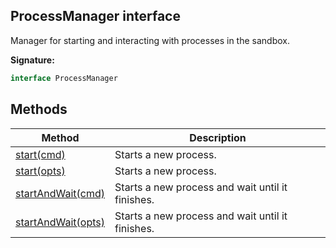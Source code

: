 
## ProcessManager interface

Manager for starting and interacting with processes in the sandbox.

**Signature:**

```typescript
interface ProcessManager 
```

## Methods

|  Method | Description |
|  --- | --- |
|  [start(cmd)](./sdk.processmanager.start.md) | Starts a new process. |
|  [start(opts)](./sdk.processmanager.start_1.md) | Starts a new process. |
|  [startAndWait(cmd)](./sdk.processmanager.startandwait.md) | Starts a new process and wait until it finishes. |
|  [startAndWait(opts)](./sdk.processmanager.startandwait_1.md) | Starts a new process and wait until it finishes. |

